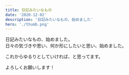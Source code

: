 ```yaml
---
title: 日記みたいなもの
date: '2020-12-02'
description: '日記みたいなもの、始めました'
hero: './thumb.png'
---
```


日記みたいなもの、始めました。  
日々の気づきや思い、何か形にしたいと思い、始めました。

これからゆるりとしていければ、と思ってます。

よろしくお願いします！
